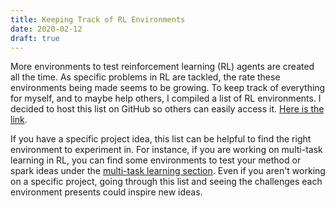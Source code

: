 ```yaml
---
title: Keeping Track of RL Environments
date: 2020-02-12
draft: true
---
```

More environments to test reinforcement learning (RL) agents are created all
the time. 
As specific problems in RL are tackled, the rate these environments being
made seems to be growing.
To keep track of everything for myself,
and to maybe help others, I compiled a list of RL environments. I decided to
host this list on GitHub so others can easily access it. [Here is the
link](https://github.com/clvrai/awesome-rl-envs).

If you have a specific project idea, this list can be helpful to find the right
environment to experiment in.  For instance, if you are working on multi-task
learning in RL, you can find some environments to test your method or spark
ideas under the [multi-task learning
section](https://github.com/clvrai/awesome-rl-envs#multi-task-learning). Even
if you aren't working on a specific project, going through this list and seeing
the challenges each environment presents could inspire new ideas.  



